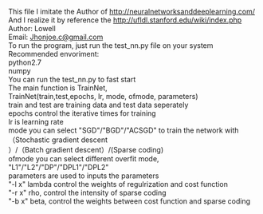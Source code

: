 This file I imitate the Author of http://neuralnetworksanddeeplearning.com/  
And I realize it by reference the http://ufldl.stanford.edu/wiki/index.php  
Author:	Lowell  
Email:	Jhonjoe.c@gmail.com  
To run the program, just run the test_nn.py file on your system  
Recommended envoriment:  
python2.7  
numpy  
You can run the test_nn.py to fast start  
The main function is TrainNet,   
TrainNet(train,test,epochs, lr, mode, ofmode, parameters)  
  train and test are training data and test data seperately  
  epochs control the iterative times for training  
  lr is learning rate  
  mode you can select "SGD"/"BGD"/"ACSGD" to train the network with （Stochastic gradient descent  
    ）/（Batch gradient descent）/(Sparse coding)  
  ofmode you can select different overfit mode, "L1"/"L2"/"DP"/"DPL1"/"DPL2"  
  parameters are used to inputs the parameters  
    "-l x" lambda control the weights of regulrization and cost function  
    "-r x" rho, control the intensity of sparse coding  
    "-b x" beta, control the weights between cost function and sparse coding  
